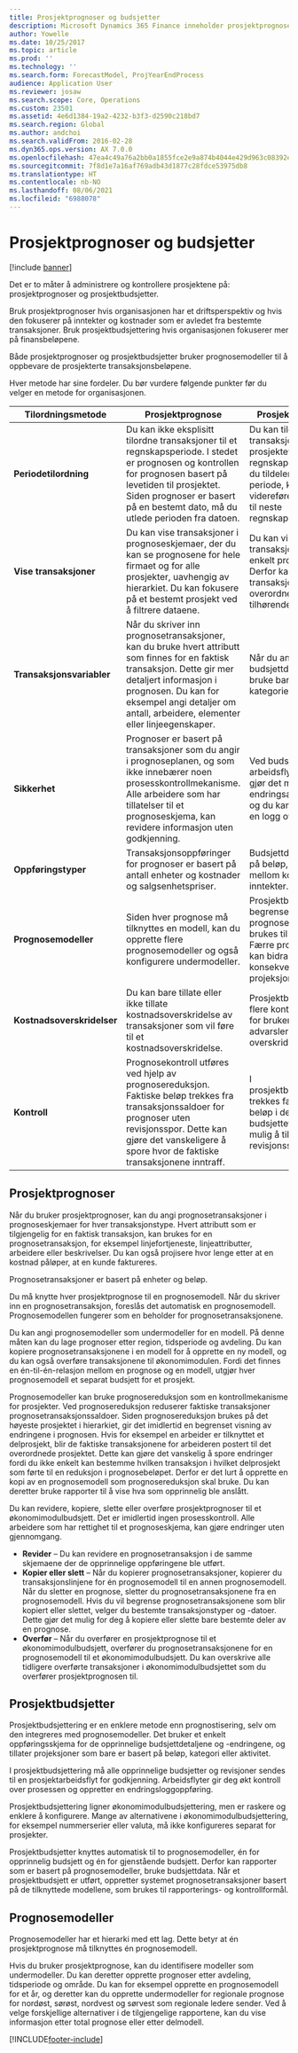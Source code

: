 ```yaml
---
title: Prosjektprognoser og budsjetter
description: Microsoft Dynamics 365 Finance inneholder prosjektprognoser og prosjektbudsjetter, slik at du kan administrere og kontrollere prosjektene dine.
author: Yowelle
ms.date: 10/25/2017
ms.topic: article
ms.prod: ''
ms.technology: ''
ms.search.form: ForecastModel, ProjYearEndProcess
audience: Application User
ms.reviewer: josaw
ms.search.scope: Core, Operations
ms.custom: 23501
ms.assetid: 4e6d1384-19a2-4232-b3f3-d2590c218bd7
ms.search.region: Global
ms.author: andchoi
ms.search.validFrom: 2016-02-28
ms.dyn365.ops.version: AX 7.0.0
ms.openlocfilehash: 47ea4c49a76a2bb0a1855fce2e9a874b4044e429d963c08392ec0ab471f89329
ms.sourcegitcommit: 7f8d1e7a16af769adb43d1877c28fdce53975db8
ms.translationtype: HT
ms.contentlocale: nb-NO
ms.lasthandoff: 08/06/2021
ms.locfileid: "6988078"
---
```

# <a name="project-forecasts-and-budgets"></a>Prosjektprognoser og budsjetter

[!include [banner](../includes/banner.md)]

Det er to måter å administrere og kontrollere prosjektene på: prosjektprognoser og prosjektbudsjetter. 

Bruk prosjektprognoser hvis organisasjonen har et driftsperspektiv og hvis den fokuserer på inntekter og kostnader som er avledet fra bestemte transaksjoner. Bruk prosjektbudsjettering hvis organisasjonen fokuserer mer på finansbeløpene. 

Både prosjektprognoser og prosjektbudsjetter bruker prognosemodeller til å oppbevare de prosjekterte transaksjonsbeløpene. 

Hver metode har sine fordeler. Du bør vurdere følgende punkter før du velger en metode for organisasjonen.

|   Tilordningsmetode       |           Prosjektprognose            |        Prosjektbudsjettering                           |
|---------------------------|------------------------------------------|----------------------------------------------------|
| **Periodetilordning**     | Du kan ikke eksplisitt tilordne transaksjoner til et regnskapsperiode. I stedet er prognosen og kontrollen for prognosen basert på levetiden til prosjektet. Siden prognoser er basert på en bestemt dato, må du utlede perioden fra datoen. | Du kan tilordne transaksjoner til hele prosjektet eller en regnskapsperiode. Hvis du tildeler over en periode, kan du videreføre ubrukte beløp til neste regnskapsperiode. |
| **Vise transaksjoner**  | Du kan vise transaksjoner i prognoseskjemaer, der du kan se prognosene for hele firmaet og for alle prosjekter, uavhengig av hierarkiet. Du kan fokusere på et bestemt prosjekt ved å filtrere dataene.                                       | Du kan vise budsjetterte transaksjoner for ett enkelt prosjekthierarki. Derfor kan du vise transaksjonsdetaljer for et overordnet prosjekt eller tilhørende delprosjekter.                 |
| **Transaksjonsvariabler** | Når du skriver inn prognosetransaksjoner, kan du bruke hvert attributt som finnes for en faktisk transaksjon. Dette gir mer detaljert informasjon i prognosen. Du kan for eksempel angi detaljer om antall, arbeidere, elementer eller linjeegenskaper.         | Når du angir budsjettdetaljer, kan du bruke bare beløp, kategorier og aktiviteter.                    |
| **Sikkerhet**              | Prognoser er basert på transaksjoner som du angir i prognoseplanen, og som ikke innebærer noen prosesskontrollmekanisme. Alle arbeidere som har tillatelser til et prognoseskjema, kan revidere informasjon uten godkjenning.                                        | Ved budsjettering brukes arbeidsflytsystemet, som gjør det mulig å bruke endringsadministrasjon, og du kan opprettholde en logg over endringene.         |
| **Oppføringstyper**           | Transaksjonsoppføringer for prognoser er basert på antall enheter og kostnader og salgsenhetspriser.  | Budsjettdetaljer er basert på beløp, som deles mellom kostnader og inntekter.                                          |
| **Prognosemodeller**       | Siden hver prognose må tilknyttes en modell, kan du opprette flere prognosemodeller og også konfigurere undermodeller.           | Prosjektbudsjettering begrenser prognosemodellene som brukes til budsjettering. Færre prognosemodeller kan bidra til å øke konsekvensen i projeksjoner.                           |
| **Kostnadsoverskridelser**         | Du kan bare tillate eller ikke tillate kostnadsoverskridelse av transaksjoner som vil føre til et kostnadsoverskridelse.   | Prosjektbudsjettering gir flere kontrollalternativer for brukere. Du kan tillate advarsler og overskridelser.                    |
| **Kontroll**               | Prognosekontroll utføres ved hjelp av prognosereduksjon. Faktiske beløp trekkes fra transaksjonssaldoer for prognoser uten revisjonsspor. Dette kan gjøre det vanskeligere å spore hvor de faktiske transaksjonene inntraff.                   | I prosjektbudsjettkontrollen trekkes faktiske beløp fra beløp i det gjenstående budsjettet. Dette gjør det mulig å tilbakestille revisjonsspor.                                   |

## <a name="project-forecasts"></a>Prosjektprognoser
Når du bruker prosjektprognoser, kan du angi prognosetransaksjoner i prognoseskjemaer for hver transaksjonstype. Hvert attributt som er tilgjengelig for en faktisk transaksjon, kan brukes for en prognosetransaksjon, for eksempel linjefortjeneste, linjeattributter, arbeidere eller beskrivelser. Du kan også projisere hvor lenge etter at en kostnad påløper, at en kunde faktureres. 

Prognosetransaksjoner er basert på enheter og beløp. 

Du må knytte hver prosjektprognose til en prognosemodell. Når du skriver inn en prognosetransaksjon, foreslås det automatisk en prognosemodell. Prognosemodellen fungerer som en beholder for prognosetransaksjonene. 

Du kan angi prognosemodeller som undermodeller for en modell. På denne måten kan du lage prognoser etter region, tidsperiode og avdeling. Du kan kopiere prognosetransaksjonene i en modell for å opprette en ny modell, og du kan også overføre transaksjonene til økonomimodulen. Fordi det finnes en én-til-én-relasjon mellom en prognose og en modell, utgjør hver prognosemodell et separat budsjett for et prosjekt. 

Prognosemodeller kan bruke prognosereduksjon som en kontrollmekanisme for prosjekter. Ved prognosereduksjon reduserer faktiske transaksjoner prognosetransaksjonssaldoer. Siden prognosereduksjon brukes på det høyeste prosjektet i hierarkiet, gir det imidlertid en begrenset visning av endringene i prognosen. Hvis for eksempel en arbeider er tilknyttet et delprosjekt, blir de faktiske transaksjonene for arbeideren postert til det overordnede prosjektet. Dette kan gjøre det vanskelig å spore endringer fordi du ikke enkelt kan bestemme hvilken transaksjon i hvilket delprosjekt som førte til en reduksjon i prognosebeløpet. Derfor er det lurt å opprette en kopi av en prognosemodell som prognosereduksjon skal bruke. Du kan deretter bruke rapporter til å vise hva som opprinnelig ble anslått. 

Du kan revidere, kopiere, slette eller overføre prosjektprognoser til et økonomimodulbudsjett. Det er imidlertid ingen prosesskontroll. Alle arbeidere som har rettighet til et prognoseskjema, kan gjøre endringer uten gjennomgang.

-   **Revider** – Du kan revidere en prognosetransaksjon i de samme skjemaene der de opprinnelige oppføringene ble utført.
-   **Kopier eller slett** – Når du kopierer prognosetransaksjoner, kopierer du transaksjonslinjene for én prognosemodell til en annen prognosemodell. Når du sletter en prognose, sletter du prognosetransaksjonene fra en prognosemodell. Hvis du vil begrense prognosetransaksjonene som blir kopiert eller slettet, velger du bestemte transaksjonstyper og -datoer. Dette gjør det mulig for deg å kopiere eller slette bare bestemte deler av en prognose.
-   **Overfør** – Når du overfører en prosjektprognose til et økonomimodulbudsjett, overfører du prognosetransaksjonene for en prognosemodell til et økonomimodulbudsjett. Du kan overskrive alle tidligere overførte transaksjoner i økonomimodulbudsjettet som du overfører prosjektprognosen til.

## <a name="project-budgets"></a>Prosjektbudsjetter
Prosjektbudsjettering er en enklere metode enn prognostisering, selv om den integreres med prognosemodeller. Det bruker et enkelt oppføringsskjema for de opprinnelige budsjettdetaljene og -endringene, og tillater projeksjoner som bare er basert på beløp, kategori eller aktivitet. 

I prosjektbudsjettering må alle opprinnelige budsjetter og revisjoner sendes til en prosjektarbeidsflyt for godkjenning. Arbeidsflyter gir deg økt kontroll over prosessen og oppretter en endringsloggoppføring. 

Prosjektbudsjettering ligner økonomimodulbudsjettering, men er raskere og enklere å konfigurere. Mange av alternativene i økonomimodulbudsjettering, for eksempel nummerserier eller valuta, må ikke konfigureres separat for prosjekter.

Prosjektbudsjetter knyttes automatisk til to prognosemodeller, én for opprinnelig budsjett og én for gjenstående budsjett. Derfor kan rapporter som er basert på prognosemodeller, bruke budsjettdata. Når et prosjektbudsjett er utført, oppretter systemet prognosetransaksjoner basert på de tilknyttede modellene, som brukes til rapporterings- og kontrollformål.

## <a name="forecast-models"></a>Prognosemodeller
Prognosemodeller har et hierarki med ett lag. Dette betyr at én prosjektprognose må tilknyttes én prognosemodell.

Hvis du bruker prosjektprognose, kan du identifisere modeller som undermodeller. Du kan deretter opprette prognoser etter avdeling, tidsperiode og område. Du kan for eksempel opprette en prognosemodell for et år, og deretter kan du opprette undermodeller for regionale prognose for nordøst, sørøst, nordvest og sørvest som regionale ledere sender. Ved å velge forskjellige alternativer i de tilgjengelige rapportene, kan du vise informasjon etter total prognose eller etter delmodell.





[!INCLUDE[footer-include](../includes/footer-banner.md)]